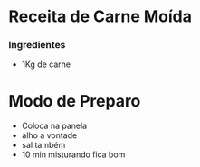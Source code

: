 # Receita de Carne Moída 

### Ingredientes

- 1Kg de carne

# Modo de Preparo

- Coloca na panela 
- alho a vontade
- sal também
- 10 min misturando fica bom  

